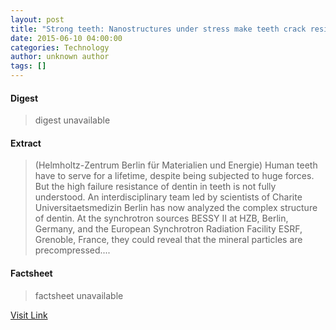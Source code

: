 ```yaml
---
layout: post
title: "Strong teeth: Nanostructures under stress make teeth crack resistant"
date: 2015-06-10 04:00:00
categories: Technology
author: unknown author
tags: []
---
```



#### Digest
>digest unavailable

#### Extract
>(Helmholtz-Zentrum Berlin für Materialien und Energie) Human teeth have to serve for a lifetime, despite being subjected to huge forces. But the high failure resistance of dentin in teeth is not fully understood. An interdisciplinary team led by scientists of Charite Universitaetsmedizin Berlin has now analyzed the complex structure of dentin. At the synchrotron sources BESSY II at HZB, Berlin, Germany, and the European Synchrotron Radiation Facility ESRF, Grenoble, France, they could reveal that the mineral particles are precompressed....

#### Factsheet
>factsheet unavailable

[Visit Link](http://www.eurekalert.org/pub_releases/2015-06/hbfm-stn061015.php)


